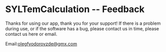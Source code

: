 # SYLTemCalculation -- Feedback


Thanks for using our app, thank you for your support! If there is a problem during use, or if the software has a bug, please contact us in time, please contact us here or email.


Email:olegfyodorovzde@gmx.com
